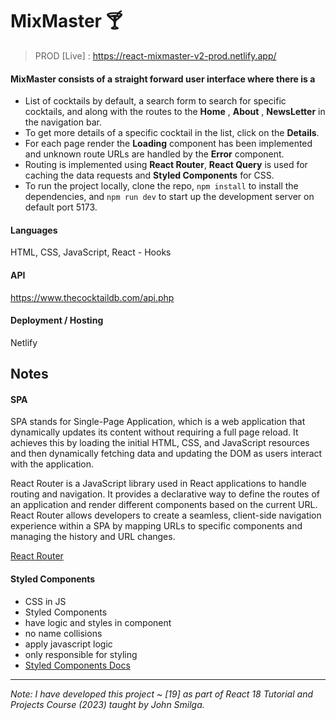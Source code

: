 # MixMaster 🍸
> PROD [Live] : https://react-mixmaster-v2-prod.netlify.app/

#### MixMaster consists of a straight forward user interface where there is a 
- List of cocktails by default, a search form to search for specific cocktails, and along with the routes to the **Home** , **About** , **NewsLetter** in the navigation bar.
- To get more details of a specific cocktail in the list, click on the **Details**. 
- For each page render the **Loading** component has been implemented and unknown route URLs are handled by the **Error** component.
- Routing is implemented using **React Router**, **React Query** is used for caching the data requests and **Styled Components** for CSS.
- To run the project locally, clone the repo, `npm install` to install the dependencies, and `npm run dev` to start up the development server on default port 5173.

#### Languages 
HTML, CSS, JavaScript, React - Hooks

#### API
https://www.thecocktaildb.com/api.php

#### Deployment / Hosting
Netlify

## Notes

#### SPA

SPA stands for Single-Page Application, which is a web application that dynamically updates its content without requiring a full page reload. It achieves this by loading the initial HTML, CSS, and JavaScript resources and then dynamically fetching data and updating the DOM as users interact with the application.

React Router is a JavaScript library used in React applications to handle routing and navigation. It provides a declarative way to define the routes of an application and render different components based on the current URL. React Router allows developers to create a seamless, client-side navigation experience within a SPA by mapping URLs to specific components and managing the history and URL changes.

[React Router](https://reactrouter.com/en/main)

#### Styled Components

- CSS in JS
- Styled Components
- have logic and styles in component
- no name collisions
- apply javascript logic
- only responsible for styling
- [Styled Components Docs](https://styled-components.com/)

---

_Note: I have developed this project ~ [19] as part of React 18 Tutorial and Projects Course (2023) taught by John Smilga._
